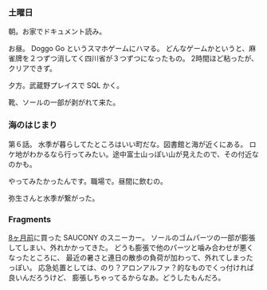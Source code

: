 ### 土曜日

朝。お家でドキュメント読み。

お昼。
Doggo Go というスマホゲームにハマる。
どんなゲームかというと、麻雀牌を２つずつ消してく四川省が３つずつになったもの。
2時間ほど粘ったが、クリアできず。

夕方。武蔵野プレイスで SQL かく。

靴、ソールの一部が剥がれて来た。

### 海のはじまり

第６話。
水季が暮らしてたところはいい町だな。図書館と海が近くにある。
ロケ地がわかるなら行ってみたい。途中富士山っぽい山が見えたので、その付近なのかも。

やってみたかったんです。職場で。昼間に飲むの。

弥生さんと水季が繋がった。

### Fragments

[8ヶ月前](https://github.com/toasa/diary/blob/main/2023/12/18.md)に買った SAUCONY のスニーカー。
ソールのゴムパーツの一部が膨張してしまい、外れかかってきた。
どうも膨張で他のパーツと噛み合わせが悪くなったところに、
最近の暑さと連日の散歩の負荷が加わって、外れてしまったっぽい。
応急処置としては、のり？アロンアルファ？的なものでくっ付ければ良いんだろうけど、
膨張しちゃってるからなあ。どうしたもんだろ。